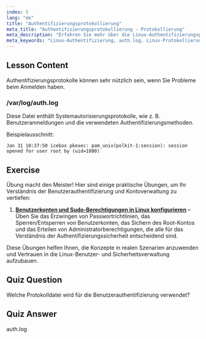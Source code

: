 ```yaml
---
index: 5
lang: "de"
title: "Authentifizierungsprotokollierung"
meta_title: "Authentifizierungsprotokollierung - Protokollierung"
meta_description: "Erfahren Sie mehr über die Linux-Authentifizierungsprotokollierung mit /var/log/auth.log. Verstehen Sie Benutzeranmeldungen und beheben Sie Zugriffsprobleme mit diesem wichtigen Leitfaden."
meta_keywords: "Linux-Authentifizierung, auth.log, Linux-Protokollierung, Benutzeranmeldung, Linux-Sicherheit, Anfänger, Tutorial, Leitfaden"
---
```


## Lesson Content

Authentifizierungsprotokolle können sehr nützlich sein, wenn Sie Probleme beim Anmelden haben.

### /var/log/auth.log

Diese Datei enthält Systemautorisierungsprotokolle, wie z. B. Benutzeranmeldungen und die verwendeten Authentifizierungsmethoden.

Beispielausschnitt:

```plaintext
Jan 31 10:37:50 icebox pkexec: pam_unix(polkit-1:session): session opened for user root by (uid=1000)
```

## Exercise

Übung macht den Meister! Hier sind einige praktische Übungen, um Ihr Verständnis der Benutzerauthentifizierung und Kontoverwaltung zu vertiefen:

1. **[Benutzerkonten und Sudo-Berechtigungen in Linux konfigurieren](https://labex.io/de/labs/comptia-configure-user-accounts-and-sudo-privileges-in-linux-590856)** – Üben Sie das Erzwingen von Passwortrichtlinien, das Sperren/Entsperren von Benutzerkonten, das Sichern des Root-Kontos und das Erteilen von Administratorberechtigungen, die alle für das Verständnis der Authentifizierungssicherheit entscheidend sind.

Diese Übungen helfen Ihnen, die Konzepte in realen Szenarien anzuwenden und Vertrauen in die Linux-Benutzer- und Sicherheitsverwaltung aufzubauen.

## Quiz Question

Welche Protokolldatei wird für die Benutzerauthentifizierung verwendet?

## Quiz Answer

auth.log
